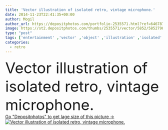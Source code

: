 ```yaml
---
title: 'Vector illustration of isolated retro, vintage microphone.'
date: 2014-11-23T22:41:35+00:00
author: Mogil
author_url: https://depositphotos.com/portfolio-2535571.html?ref=64678756
image: https://st2.depositphotos.com/thumbs/2535571/vector/5852/58527983/api_thumb_450.jpg?forcejpeg=true
type: "post"
tags: ['entertainment' ,'vector' ,'object' ,'illustration' ,'isolated' ,'single' ,'equipment' ,'studio' ,'air' ,'old' ,'retro' ,'vintage' ,'classic' ,'pop' ,'symbol' ,'icon' ,'band' ,'communication' ,'sound' ,'talking' ,'monochrome' ,'audio' ,'broadcast' ,'conference' ,'karaoke' ,'mic' ,'microphone' ,'music' ,'musical' ,'performance' ,'record' ,'speech' ,'stage' ,'stand' ,'voice' ,'advertisement' ,'rock' ,'concert' ,'speaker' ,'recording' ,'singing' ,'volume' ,'vectors' ,'media' ,'old fashioned' ,'audience' ,'broadcasting' ,'performing' ,'interview' ,'reporter' ]
categories: 
  - retro
---
```

<div aling="center">
            <font size="60"> Vector illustration of isolated retro, vintage microphone.</font>   
</div>
<div>
    <a href='https://st2.depositphotos.com/thumbs/2535571/vector/5852/58527983/api_thumb_450.jpg?forcejpeg=true?ref=64678756' target=_blank > Go "Depositphotos" to get lage size of this picture ->
        <img href='https://st2.depositphotos.com/thumbs/2535571/vector/5852/58527983/api_thumb_450.jpg?forcejpeg=true?ref=64678756' src='https://st2.depositphotos.com/2535571/5852/v/950/depositphotos_58527983-stock-illustration-vector-illustration-of-isolated-retro.jpg?forcejpeg=true' alt='Vector illustration of isolated retro, vintage microphone.' >
    </a>
</div>
